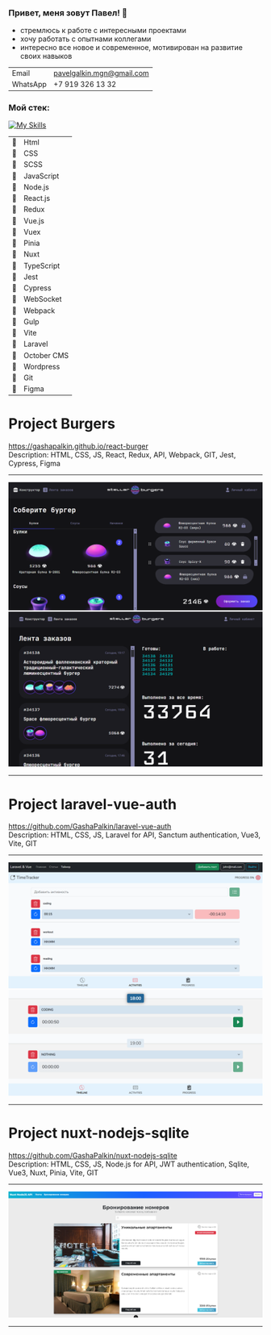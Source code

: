 ### Привет, меня зовут Павел! 👋

- стремлюсь к работе с интересными проектами <br>
- хочу работать с опытнами коллегами <br>
- интересно все новое и современное, мотивирован на развитие своих навыков <br>
  
|      |                  |
|:---|-----------------|
| Email     |      pavelgalkin.mgn@gmail.com |
| WhatsApp  |      +7 919 326 13 32          |



### Мой стек:
[![My Skills](https://skills.thijs.gg/icons?i=html,css,js,jquery,nodejs,react,vue,ts,git&theme=light)](https://skills.thijs.gg)

|      |                  |
|-----:|-----------------|
| 👋 |      Html         |
| 👋 |      CSS          |
| 👋 |      SCSS         |
| 👋 |      JavaScript   |
| 👋 |      Node.js      |
| 👋 |      React.js     |
| 👋 |      Redux        |
| 👋 |      Vue.js       |
| 👋 |      Vuex         |
| 👋 |      Pinia        |
| 👋 |      Nuxt         |
| 👋 |      TypeScript   |
| 👋 |      Jest         |
| 👋 |      Cypress      |
| 👋 |      WebSocket    |
| 👋 |      Webpack      |
| 👋 |      Gulp         |
| 👋 |      Vite         |
| 👋 |      Laravel      |
| 👋 |      October CMS  |
| 👋 |      Wordpress    |
| 👋 |      Git          |
| 👋 |      Figma        |



# Project Burgers
https://gashapalkin.github.io/react-burger <br>
Description: HTML, CSS, JS, React, Redux, API, Webpack, GIT, Jest, Cypress, Figma

---
![Screenshot](https://github.com/GashaPalkin/laravel-vue-auth/raw/master/ScreenshotBurger1.png) <br>
![Screenshot](https://github.com/GashaPalkin/laravel-vue-auth/raw/master/ScreenshotBurger2.png) <br>

---

# Project laravel-vue-auth
https://github.com/GashaPalkin/laravel-vue-auth <br>
Description: HTML, CSS, JS, Laravel for API, Sanctum authentication, Vue3, Vite, GIT

---
![Screenshot](https://github.com/GashaPalkin/laravel-vue-auth/raw/master/Screenshot1.png) <br>
![Screenshot](https://github.com/GashaPalkin/laravel-vue-auth/raw/master/Screenshot2.png) <br>

---

# Project nuxt-nodejs-sqlite
https://github.com/GashaPalkin/nuxt-nodejs-sqlite <br>
Description: HTML, CSS, JS, Node.js for API, JWT authentication, Sqlite, Vue3, Nuxt, Pinia, Vite, GIT 

---
![Screenshot](https://github.com/GashaPalkin/nuxt-nodejs-sqlite/raw/master/Screenshot.png) <br>

---



